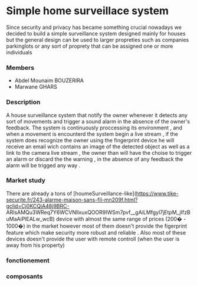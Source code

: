 # Simple home surveillace system 

Since security and privacy has became something crucial nowadays we decided to build a simple surveillance system designed mainly for houses 
but the general design can be used to larger propreties such as companies  parkinglots or any sort of proprety that can be assigned one or more individuals  

### Members
  * Abdel Mounaim BOUZERIRA 
  * Marwane GHARS

### Description 

A house surveillance system that notify the owner whenever it detects any sort of movements and trigger a sound alarm in the absence of the owner's feedback.
The system is continuously proccessing its environment , and when a movement is encounterd the system begin a live stream , if the system does recognize  the owner using the      fingerprint device he will receive an email wich contains an image of the detected object as well as a link to the camera live stream , the owner than will have the choise to      trigger an alarm or discard the the warning , in the absence of any feedback the alarm will be trigged any way .

### Market study 
 There are already a tons of [houmeSurveillance-like](https://www.tike-securite.fr/243-alarme-maison-sans-fil-mn209f.html?gclid=Cj0KCQiA48j9BRC-         ARIsAMQu3WReq7Y6WCVNlIxuxQOOR9IWSm7pvf__gAiLMfgyl7jEtpM_jIfzBuMaAiPlEALw_wcB) device with almost the same range of prices (200� - 1000�)  in the market however most of them        doesn't provide the figerprint feature which make security more robust and reliable .
Also most of these devices doesn't provide the user with remote controll (when the user is away from his property)  


### fonctionement 






### composants 
